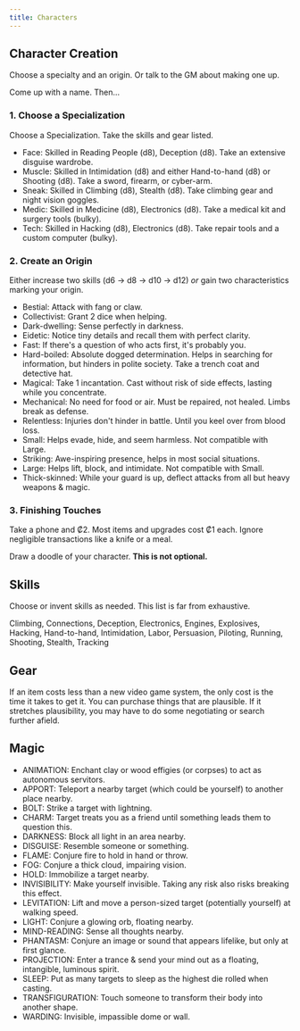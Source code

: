 ```yaml
---
title: Characters
---
```

## Character Creation
Choose a specialty and an origin. Or talk to the GM about making one up.
<!-- Characters start with 6ish skill increases and/or credits’ in items, possibly combining “specialty” and “origin” (or “3 skill increases” as a stand-in). -->
Come up with a name. Then…

### 1. Choose a Specialization
Choose a Specialization. Take the skills and gear listed.
- Face: Skilled in Reading People (d8), Deception (d8). Take an extensive disguise wardrobe.
- Muscle: Skilled in Intimidation (d8) and either Hand-to-hand (d8) or Shooting (d8). Take a sword, firearm, or cyber-arm.
- Sneak: Skilled in Climbing (d8), Stealth (d8). Take climbing gear and night vision goggles.
- Medic: Skilled in Medicine (d8), Electronics (d8). Take a medical kit and surgery tools (bulky).
- Tech: Skilled in Hacking (d8), Electronics (d8). Take repair tools and a custom computer (bulky).

### 2. Create an Origin
Either increase two skills (d6 → d8 → d10 → d12) *or* gain two characteristics marking your origin.
- Bestial: Attack with fang or claw.
- Collectivist: Grant 2 dice when helping.
- Dark-dwelling: Sense perfectly in darkness.
- Eidetic: Notice tiny details and recall them with perfect clarity.
- Fast: If there's a question of who acts first, it's probably you.
- Hard-boiled: Absolute dogged determination. Helps in searching for information, but hinders in polite society. Take a trench coat and detective hat.
- Magical: Take 1 incantation. Cast without risk of side effects, lasting while you concentrate.
- Mechanical: No need for food or air. Must be repaired, not healed. Limbs break as defense.
- Relentless: Injuries don't hinder in battle. Until you keel over from blood loss.
- Small: Helps evade, hide, and seem harmless. Not compatible with Large.
- Striking: Awe-inspiring presence, helps in most social situations.
- Large: Helps lift, block, and intimidate. Not compatible with Small.
- Thick-skinned: While your guard is up, deflect attacks from all but heavy weapons & magic.

### 3. Finishing Touches
Take a phone and ₡2. Most items and upgrades cost ₡1 each. Ignore negligible transactions like a knife or a meal.

Draw a doodle of your character. **This is not optional.**

## Skills
Choose or invent skills as needed. This list is far from exhaustive.

Climbing, Connections, Deception, Electronics, Engines, Explosives, Hacking, Hand-to-hand, Intimidation, Labor, Persuasion, Piloting, Running, Shooting, Stealth, Tracking

<!-- Characters who start with broader skills should start with fewer skills, or with less useful skills. -->

## Gear
If an item costs less than a new video game system, the only cost is the time it takes to get it. You can purchase things that are plausible. If it stretches plausibility, you may have to do some negotiating or search further afield.

## Magic
- ANIMATION: Enchant clay or wood effigies (or corpses) to act as autonomous servitors.
- APPORT: Teleport a nearby target (which could be yourself) to another place nearby.
- BOLT: Strike a target with lightning.
- CHARM: Target treats you as a friend until something leads them to question this.
- DARKNESS: Block all light in an area nearby.
- DISGUISE: Resemble someone or something.
- FLAME: Conjure fire to hold in hand or throw.
- FOG: Conjure a thick cloud, impairing vision.
- HOLD: Immobilize a target nearby.
- INVISIBILITY: Make yourself invisible. Taking any risk also risks breaking this effect.
- LEVITATION: Lift and move a person-sized target (potentially yourself) at walking speed.
- LIGHT: Conjure a glowing orb, floating nearby.
- MIND-READING: Sense all thoughts nearby.
- PHANTASM: Conjure an image or sound that appears lifelike, but only at first glance.
- PROJECTION: Enter a trance & send your mind out as a floating, intangible, luminous spirit.
- SLEEP: Put as many targets to sleep as the highest die rolled when casting.
- TRANSFIGURATION: Touch someone to transform their body into another shape.
- WARDING: Invisible, impassible dome or wall.